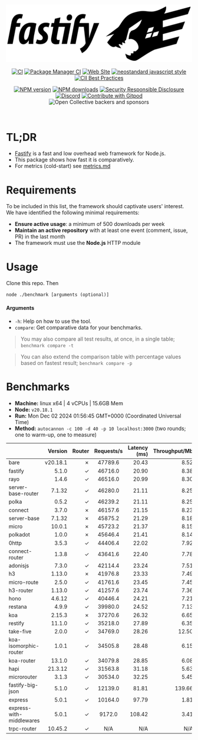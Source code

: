 <div align="center"> <a href="https://fastify.dev/">
    <img
      src="https://github.com/fastify/graphics/raw/HEAD/fastify-landscape-outlined.svg"
      width="650"
      height="auto"
    />
  </a>
</div>

<div align="center">

[![CI](https://github.com/fastify/fastify/actions/workflows/ci.yml/badge.svg)](https://github.com/fastify/fastify/actions/workflows/ci.yml)
[![Package Manager
CI](https://github.com/fastify/fastify/workflows/package-manager-ci/badge.svg?branch=main)](https://github.com/fastify/fastify/actions/workflows/package-manager-ci.yml)
[![Web
SIte](https://github.com/fastify/fastify/workflows/website/badge.svg?branch=main)](https://github.com/fastify/fastify/actions/workflows/website.yml)
[![neostandard javascript style](https://img.shields.io/badge/code_style-neostandard-brightgreen?style=flat)](https://github.com/neostandard/neostandard)
[![CII Best Practices](https://bestpractices.coreinfrastructure.org/projects/7585/badge)](https://bestpractices.coreinfrastructure.org/projects/7585)

</div>

<div align="center">

[![NPM
version](https://img.shields.io/npm/v/fastify.svg?style=flat)](https://www.npmjs.com/package/fastify)
[![NPM
downloads](https://img.shields.io/npm/dm/fastify.svg?style=flat)](https://www.npmjs.com/package/fastify)
[![Security Responsible
Disclosure](https://img.shields.io/badge/Security-Responsible%20Disclosure-yellow.svg)](https://github.com/fastify/fastify/blob/main/SECURITY.md)
[![Discord](https://img.shields.io/discord/725613461949906985)](https://discord.gg/fastify)
[![Contribute with Gitpod](https://img.shields.io/badge/Contribute%20with-Gitpod-908a85?logo=gitpod&color=blue)](https://gitpod.io/#https://github.com/fastify/fastify)
![Open Collective backers and sponsors](https://img.shields.io/opencollective/all/fastify)

</div>

<br />

# TL;DR

* [Fastify](https://github.com/fastify/fastify) is a fast and low overhead web framework for Node.js.
* This package shows how fast it is comparatively.
* For metrics (cold-start) see [metrics.md](./METRICS.md)

# Requirements

To be included in this list, the framework should captivate users' interest. We have identified the following minimal requirements:
- **Ensure active usage**: a minimum of 500 downloads per week
- **Maintain an active repository** with at least one event (comment, issue, PR) in the last month
- The framework must use the **Node.js** HTTP module

# Usage

Clone this repo. Then

```
node ./benchmark [arguments (optional)]
```

#### Arguments

* `-h`: Help on how to use the tool.
* `compare`: Get comparative data for your benchmarks.

> You may also compare all test results, at once, in a single table; `benchmark compare -t`

> You can also extend the comparison table with percentage values based on fastest result; `benchmark compare -p`
# Benchmarks

* __Machine:__ linux x64 | 4 vCPUs | 15.6GB Mem
* __Node:__ `v20.18.1`
* __Run:__ Mon Dec 02 2024 01:56:45 GMT+0000 (Coordinated Universal Time)
* __Method:__ `autocannon -c 100 -d 40 -p 10 localhost:3000` (two rounds; one to warm-up, one to measure)

|                          | Version  | Router | Requests/s | Latency (ms) | Throughput/Mb |
| :--                      | --:      | --:    | :-:        | --:          | --:           |
| bare                     | v20.18.1 | ✗      | 47789.6    | 20.43        | 8.52          |
| fastify                  | 5.1.0    | ✓      | 46716.0    | 20.90        | 8.38          |
| rayo                     | 1.4.6    | ✓      | 46516.0    | 20.99        | 8.30          |
| server-base-router       | 7.1.32   | ✓      | 46280.0    | 21.11        | 8.25          |
| polka                    | 0.5.2    | ✓      | 46239.2    | 21.11        | 8.25          |
| connect                  | 3.7.0    | ✗      | 46157.6    | 21.15        | 8.23          |
| server-base              | 7.1.32   | ✗      | 45875.2    | 21.29        | 8.18          |
| micro                    | 10.0.1   | ✗      | 45723.2    | 21.37        | 8.15          |
| polkadot                 | 1.0.0    | ✗      | 45646.4    | 21.41        | 8.14          |
| 0http                    | 3.5.3    | ✓      | 44406.4    | 22.02        | 7.92          |
| connect-router           | 1.3.8    | ✓      | 43641.6    | 22.40        | 7.78          |
| adonisjs                 | 7.3.0    | ✓      | 42114.4    | 23.24        | 7.51          |
| h3                       | 1.13.0   | ✗      | 41976.8    | 23.33        | 7.49          |
| micro-route              | 2.5.0    | ✓      | 41761.6    | 23.45        | 7.45          |
| h3-router                | 1.13.0   | ✓      | 41257.6    | 23.74        | 7.36          |
| hono                     | 4.6.12   | ✓      | 40446.4    | 24.21        | 7.21          |
| restana                  | 4.9.9    | ✓      | 39980.0    | 24.52        | 7.13          |
| koa                      | 2.15.3   | ✗      | 37270.6    | 26.32        | 6.65          |
| restify                  | 11.1.0   | ✓      | 35218.0    | 27.89        | 6.35          |
| take-five                | 2.0.0    | ✓      | 34769.0    | 28.26        | 12.50         |
| koa-isomorphic-router    | 1.0.1    | ✓      | 34505.8    | 28.48        | 6.15          |
| koa-router               | 13.1.0   | ✓      | 34079.8    | 28.85        | 6.08          |
| hapi                     | 21.3.12  | ✓      | 31563.8    | 31.18        | 5.63          |
| microrouter              | 3.1.3    | ✓      | 30534.0    | 32.25        | 5.45          |
| fastify-big-json         | 5.1.0    | ✓      | 12139.0    | 81.81        | 139.66        |
| express                  | 5.0.1    | ✓      | 10164.0    | 97.79        | 1.81          |
| express-with-middlewares | 5.0.1    | ✓      | 9172.0     | 108.42       | 3.41          |
| trpc-router              | 10.45.2  | ✓      | N/A        | N/A          | N/A           |
